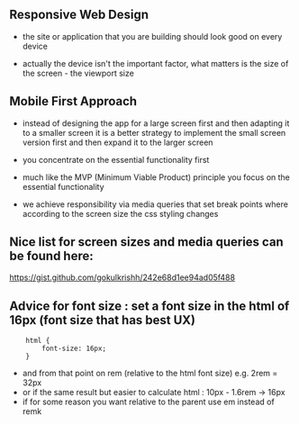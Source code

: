 ## Responsive Web Design

- the site or application that you are building should look good on every device

- actually the device isn't the important factor, what matters is the size of the 
screen - the viewport size

## Mobile First Approach 

- instead of designing the app for a large screen first and then adapting it to a smaller
screen it is a better strategy to implement the small screen version first and then expand 
it to the larger screen
- you concentrate on the essential functionality first 
- much like the MVP (Minimum Viable Product) principle you focus on the essential functionality 

- we achieve responsibility via media queries that set break points where according to the screen size the css styling changes

## Nice list for screen sizes and media queries can be found here: 
https://gist.github.com/gokulkrishh/242e68d1ee94ad05f488

## Advice for font size : set a font size in the html of 16px (font size that has best UX)

```
    html {
        font-size: 16px;
    }
```

- and from that point on rem (relative to the html font size) e.g. 2rem = 32px
- or if the same result but easier to calculate html : 10px - 1.6rem -> 16px  
- if for some reason you want relative to the parent use em instead of remk